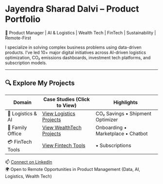 # Jayendra Sharad Dalvi – Product Portfolio

🚀 Product Manager | AI & Logistics | Wealth Tech | FinTech | Sustainability | Remote-First

I specialize in solving complex business problems using data-driven products. I’ve led 10+ major digital initiatives across AI-driven logistics optimization, CO₂ emissions dashboards, investment tech platforms, and subscription models.

---

## 🔍 Explore My Projects

| Domain             | Case Studies (Click to View)                        | Highlights                          |
|--------------------|-----------------------------------------------------|-------------------------------------|
| 🚚 Logistics & AI   | [View Logistics Projects](./logistics-ai)           | CO₂ Savings • Shipment Optimizer    |
| 💼 Family Office    | [View WealthTech Projects](./family-office)         | Onboarding • Marketplace • Chatbot  |
| 💳 FinTech Tools    | [View Fintech Tools](./fintech-tools)               | • Subscriptions          |

📫 [Connect on LinkedIn](https://linkedin.com/in/jayendra-dalvi)  
🌍 Open to Remote Opportunities in Product Management (Data, AI, Logistics, Wealth Tech)
